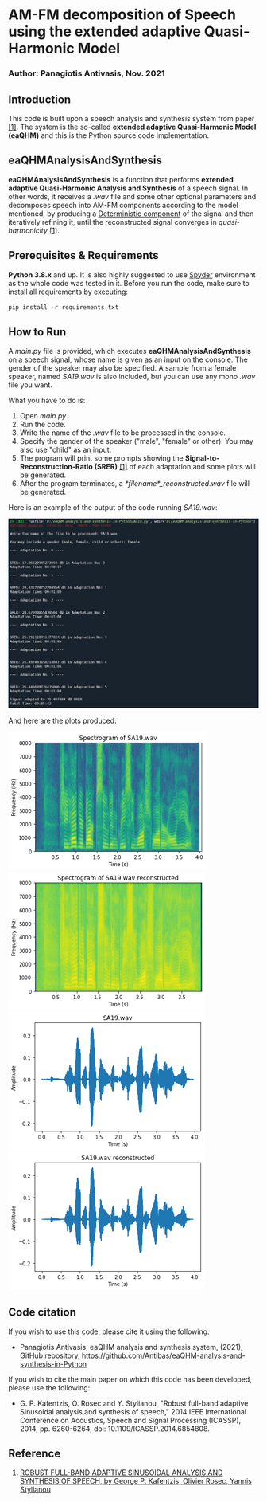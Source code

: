 # AM-FM decomposition of Speech using the extended adaptive Quasi-Harmonic Model

### Author: Panagiotis Antivasis, Nov. 2021

## Introduction
This code is built upon a speech analysis and synthesis system from paper [[1]](#Reference). The system is the so-called **extended adaptive Quasi-Harmonic Model (eaQHM)** and this is the Python source code implementation.

## eaQHMAnalysisAndSynthesis
**eaQHMAnalysisAndSynthesis** is a function that performs **extended adaptive Quasi-Harmonic Analysis and Synthesis** of a speech signal. In other words, it receives a *.wav* file and some other optional parameters and decomposes speech into AM-FM components according to the model mentioned, by producing a [Deterministic component](https://citeseerx.ist.psu.edu/viewdoc/download?doi=10.1.1.16.5702&rep=rep1&type=pdf) of the signal and then iteratively refining it, until the reconstructed signal converges in *quasi-harmonicity* [[1]](#Reference). 

## Prerequisites & Requirements
**Python 3.8.x** and up. It is also highly suggested to use [Spyder](https://www.spyder-ide.org/) environment as the whole code was tested in it. Before you run the code, make sure to install all requirements by executing:
```Python
pip install -r requirements.txt
```

## How to Run
A *main.py* file is provided, which executes **eaQHMAnalysisAndSynthesis** on a speech signal, whose name is given as an input on the console. The gender of the speaker may also be specified. A sample from a female speaker, named *SA19.wav* is also included, but you can use any mono *.wav* file you want.

What you have to do is:
1. Open *main.py*.
2. Run the code.
3. Write the name of the *.wav* file to be processed in the console.
4. Specify the gender of the speaker ("male", "female" or other). You may also use "child" as an input.
5. The program will print some prompts showing the **Signal-to-Reconstruction-Ratio (SRER)** [[1]](#Reference) of each adaptation and some plots will be generated.
6. After the program terminates, a *\*filename\*_reconstructed.wav* file will be generated.

Here is an example of the output of the code running *SA19.wav*:

![](img/SA19out.JPG)

And here are the plots produced:

![](img/frequencySpec.png)
![](img/frequencySpec2.png)
![](img/timeDom.png)
![](img/timeDom2.png)

## Code citation
If you wish to use this code, please cite it using the following:
* Panagiotis Antivasis, eaQHM analysis and synthesis system, (2021), GitHub repository, https://github.com/Antibas/eaQHM-analysis-and-synthesis-in-Python

If you wish to cite the main paper on which this code has been developed, please use the following:
* G. P. Kafentzis, O. Rosec and Y. Stylianou, "Robust full-band adaptive Sinusoidal analysis and synthesis of speech," 2014 IEEE International Conference on Acoustics, Speech and Signal Processing (ICASSP), 2014, pp. 6260-6264, doi: 10.1109/ICASSP.2014.6854808.

## Reference
1. [ROBUST FULL-BAND ADAPTIVE SINUSOIDAL ANALYSIS AND SYNTHESIS OF SPEECH, by George P. Kafentzis, Olivier Rosec, Yannis Stylianou](https://www.csd.uoc.gr/~kafentz/Publications/Kafentzis%20G.P.,%20Rosec%20O.,%20and%20Stylianou%20Y.%20Robut%20Adaptive%20Sinusoidal%20Analysis%20and%20Synthesis%20of%20Speech.pdf)
